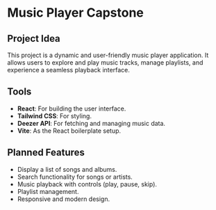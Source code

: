 # Music Player Capstone

## Project Idea
This project is a dynamic and user-friendly music player application. It allows users to explore and play music tracks, manage playlists, and experience a seamless playback interface.

## Tools
- **React**: For building the user interface.
- **Tailwind CSS**: For styling.
- **Deezer API**: For fetching and managing music data.
- **Vite**: As the React boilerplate setup.

## Planned Features
- Display a list of songs and albums.
- Search functionality for songs or artists.
- Music playback with controls (play, pause, skip).
- Playlist management.
- Responsive and modern design.
